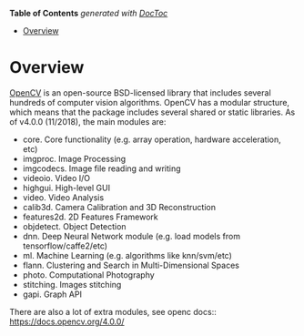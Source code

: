 <!-- START doctoc generated TOC please keep comment here to allow auto update -->
<!-- DON'T EDIT THIS SECTION, INSTEAD RE-RUN doctoc TO UPDATE -->
**Table of Contents**  *generated with [DocToc](https://github.com/thlorenz/doctoc)*

- [Overview](#overview)

<!-- END doctoc generated TOC please keep comment here to allow auto update -->

# Overview

[OpenCV](http://opencv.org) is an open-source BSD-licensed library that includes several hundreds of
computer vision algorithms. OpenCV has a modular structure, which means that the package includes
several shared or static libraries. As of v4.0.0 (11/2018), the main modules are:
- core. Core functionality (e.g. array operation, hardware acceleration, etc)
- imgproc. Image Processing
- imgcodecs. Image file reading and writing
- videoio. Video I/O
- highgui. High-level GUI
- video. Video Analysis
- calib3d. Camera Calibration and 3D Reconstruction
- features2d. 2D Features Framework
- objdetect. Object Detection
- dnn. Deep Neural Network module (e.g. load models from tensorflow/caffe2/etc)
- ml. Machine Learning (e.g. algorithms like knn/svm/etc)
- flann. Clustering and Search in Multi-Dimensional Spaces
- photo. Computational Photography
- stitching. Images stitching
- gapi. Graph API

There are also a lot of extra modules, see openc docs:: https://docs.opencv.org/4.0.0/
